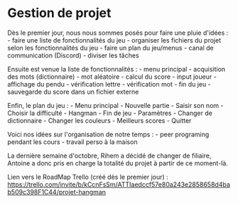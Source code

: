 # Gestion de projet

Dès le premier jour, nous nous sommes posés pour faire une pluie d'idées :
    - faire une liste de fonctionnalités du jeu
    - organiser les fichiers du projet selon les fonctionnalités du jeu
    - faire un plan du jeu/menus
    - canal de communication (Discord)
    - diviser les tâches

Ensuite est venue la liste de fonctionnalités :
    - menu principal
    - acquisition des mots (dictionnaire)
    - mot aléatoire
    - calcul du score
    - input joueur
    - affichage du pendu
    - vérification lettre
    - vérification mot
    - fin du jeu
    - sauvegarde du score dans un fichier externe

Enfin, le plan du jeu :
    - Menu principal
        - Nouvelle partie
            - Saisir son nom
                - Choisir la difficulté
                    - Hangman
                        - Fin de jeu
        - Paramètres
            - Changer de dictionnaire
            - Changer les couleurs
        - Meilleurs scores
        - Quitter

Voici nos idées sur l'organisation de notre temps :
    - peer programing pendant les cours
    - travail perso à la maison

La dernière semaine d'octobre, Rihem a décidé de changer de filiaire, Antoine a donc pris en charge la totalité du projet à partir de ce moment-là.

Lien vers le RoadMap Trello (créé dès le premier jour) :
https://trello.com/invite/b/kCcnFsSm/ATTIaedccf57e80a243e2858658d4bab509c398F1C44/projet-hangman
